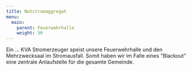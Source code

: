 ```yaml
---
title: Notstromaggregat
menu:
  main:
    parent: Feuerwehrhalle
    weight: 50
---
```


Ein ... KVA Stromerzeuger speist unsere Feuerwehrhalle und den Mehrzwecksaal im Stromausfall. Somit haben wir im Falle eines "Blackout" eine zentrale Anlaufstelle für die gesamte Gemeinde.
